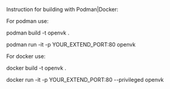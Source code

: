 Instruction for building with Podman|Docker:

For podman use:

podman build -t openvk .


podman run -it -p YOUR_EXTEND_PORT:80 openvk




For docker use:

docker build -t openvk .


docker run -it -p YOUR_EXTEND_PORT:80 --privileged openvk
